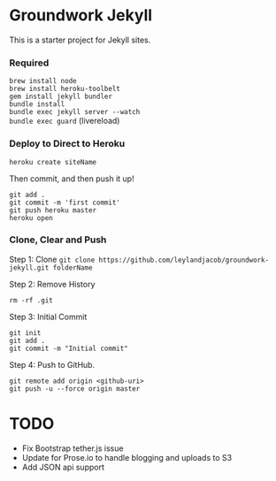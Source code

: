 # Groundwork Jekyll
This is a starter project for Jekyll sites.

### Required
`brew install node`  
`brew install heroku-toolbelt`  
`gem install jekyll bundler`  
`bundle install`  
`bundle exec jekyll server --watch`  
`bundle exec guard` (livereload)  

### Deploy to Direct to Heroku
`heroku create siteName`  

Then commit, and then push it up!

`git add .`  
`git commit -m 'first commit'`  
`git push heroku master`  
`heroku open`  

### Clone, Clear and Push

Step 1: Clone
`git clone https://github.com/leylandjacob/groundwork-jekyll.git folderName`  

Step 2: Remove History  

`rm -rf .git`  

Step 3: Initial Commit

`git init`  
`git add .`  
`git commit -m "Initial commit"`  

Step 4: Push to GitHub.

`git remote add origin <github-uri>`  
`git push -u --force origin master`  


# TODO
- Fix Bootstrap tether.js issue
- Update for Prose.io to handle blogging and uploads to S3
- Add JSON api support